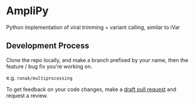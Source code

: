 # AmpliPy
Python implementation of viral trimming + variant calling, similar to iVar

## Development Process

Clone the repo locally, and make a branch prefixed by your name, then the feature / bug fix you're working on.

e.g. `ronak/multiprocessing`

To get feedback on your code changes, make a [draft pull request](https://github.com/Niema-Lab/AmpliPy/compare) and request a review.
